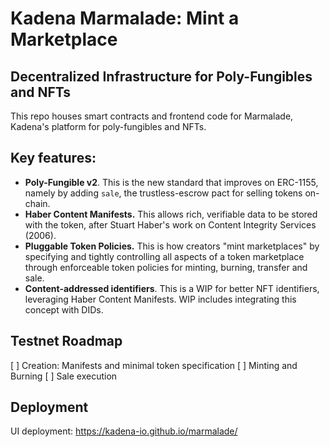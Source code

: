 # Kadena Marmalade: Mint a Marketplace

## Decentralized Infrastructure for Poly-Fungibles and NFTs

This repo houses smart contracts and frontend code for Marmalade, Kadena's platform for poly-fungibles and NFTs.

## Key features:

* **Poly-Fungible v2**. This is the new standard that improves on ERC-1155, namely by adding `sale`, the trustless-escrow pact for selling tokens on-chain.
* **Haber Content Manifests.** This allows rich, verifiable data to be stored with the token, after Stuart Haber's work on Content Integrity Services (2006).
* **Pluggable Token Policies.** This is how creators "mint marketplaces" by specifying and tightly controlling all aspects of a token marketplace through enforceable token policies for minting, burning, transfer and sale.
* **Content-addressed identifiers**. This is a WIP for better NFT identifiers, leveraging Haber Content Manifests. WIP includes integrating this concept with DIDs.

## Testnet Roadmap

 [ ] Creation: Manifests and minimal token specification
 [ ] Minting and Burning
 [ ] Sale execution

## Deployment
UI deployment: https://kadena-io.github.io/marmalade/

